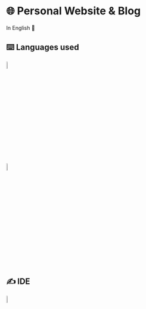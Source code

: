 # 🌐 Personal Website & Blog
In English 💂
## ⌨️ Languages used
<img src="https://brandslogos.com/wp-content/uploads/images/large/html-logo.png" height="7%" width="7%"></img>
<br>
<img src="https://logodownload.org/wp-content/uploads/2017/04/css-3-logo.png" height="7%" width="7%"></img>
## ✍️ IDE
<img src="https://logospng.org/download/visual-studio-code/visual-studio-code-2048.png" height="7%" width="7%"></img>
